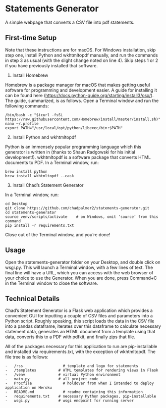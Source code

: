 # Statements Generator

A simple webpage that converts a CSV file into pdf statements.

## First-time Setup

Note that these instructions are for macOS. For Windows installation, skip step one, install Python and wkhtmltopdf manually, and run the commands in step 3 as usual (with the slight change noted on line 4). Skip steps 1 or 2 if you have previously installed that software.

1.	Install Homebrew

Homebrew is a package manager for macOS that makes getting useful software for programming and development easier. A guide for installing it can be found here (https://docs.python-guide.org/starting/install3/osx/). The guide, summarized, is as follows. Open a Terminal window and run the following commands:

```
/bin/bash -c "$(curl -fsSL https://raw.githubusercontent.com/Homebrew/install/master/install.sh)"
nano ~/.profile
export PATH="/usr/local/opt/python/libexec/bin:$PATH"
```

2.	Install Python and wkhtmltopdf

Python is an immensely popular programming language which this generator is written in (thanks to Shaun Radgowski for his initial development!). wkhtmltopdf is a software package that converts HTML documents to PDF. In a Terminal window, run:

```
brew install python
brew install wkhtmltopdf --cask
```

3.	Install Chad’s Statement Generator

In a Terminal window, run:

```
cd Desktop
git clone https://github.com/chadpalmer2/statements-generator.git
cd statements-generator
source venv/scripts/activate    # on Windows, omit ‘source’ from this command 
pip install -r requirements.txt
```

Close out of the Terminal window, and you’re done!

## Usage

Open the statements-generator folder on your Desktop, and double click on wsgi.py. This will launch a Terminal window, with a few lines of text. The final line will have a URL, which you can access with the web browser of your choice to use the Generator. When you are done, press Command+C in the Terminal window to close the software.

## Technical Details

Chad’s Statement Generator is a Flask web application which provides a convenient GUI for inputting a couple of CSV files and parameters into a Python script. Roughly speaking, this script loads the data in the CSV file into a pandas dataframe, iterates over this dataframe to calculate necessary statement data, generates an HTML document from a template using that data, converts this to a PDF with pdfkit, and finally zips that file.

All of the packages necessary for this application to run are pip-installable and installed via requirements.txt, with the exception of wkhtmltopdf. The file tree is as follows:

```
-	/rss 		          # template and logo for statements
-	/templates 		    # HTML templates for rendering views in Flask
-	/venv 		        # virtual Python environment
-	main.py		        # all project code
-	Procfile		      # holdover from when I intended to deploy application on Heroku
-	README.md		      # readme containing this information
-	requirements.txt 	# necessary Python packages, pip-installable
-	wsgi.py		        # wsgi endpoint for running server	
```
